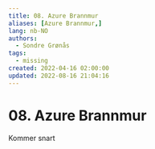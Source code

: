 ```yaml
---
title: 08. Azure Brannmur
aliases: [Azure Brannmur,]
lang: nb-NO
authors:
  - Sondre Grønås
tags:
  - missing
created: 2022-04-16 02:00:00
updated: 2022-08-16 21:04:16
---
```

# 08. Azure Brannmur
Kommer snart
